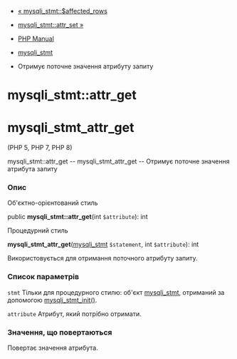 - [« mysqli_stmt::$affected_rows](mysqli-stmt.affected-rows.md)
- [mysqli_stmt::attr_set »](mysqli-stmt.attr-set.md)

- [PHP Manual](index.md)
- [mysqli_stmt](class.mysqli-stmt.md)
- Отримує поточне значення атрибуту запиту

# mysqli_stmt::attr_get

# mysqli_stmt_attr_get

(PHP 5, PHP 7, PHP 8)

mysqli_stmt::attr_get -- mysqli_stmt_attr_get -- Отримує поточне
значення атрибута запиту

### Опис

Об'єктно-орієнтований стиль

public **mysqli_stmt::attr_get**(int `$attribute`): int

Процедурний стиль

**mysqli_stmt_attr_get**([mysqli_stmt](class.mysqli-stmt.md)
`$statement`, int `$attribute`): int

Використовується для отримання поточного атрибуту запиту.

### Список параметрів

`stmt`
Тільки для процедурного стилю: об'єкт
[mysqli_stmt](class.mysqli-stmt.md), отриманий за допомогою
[mysqli_stmt_init()](mysqli.stmt-init.md).

`attribute`
Атрибут, який потрібно отримати.

### Значення, що повертаються

Повертає значення атрибута.
